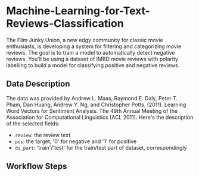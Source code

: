 # Machine-Learning-for-Text-Reviews-Classification

The Film Junky Union, a new edgy community for classic movie enthusiasts, is developing a system for filtering and categorizing movie reviews. 
The goal is to train a model to automatically detect negative reviews. 
You'll be using a dataset of IMBD movie reviews with polarity labelling to build a model for classifying positive and negative reviews.

## Data Description
The data was provided by Andrew L. Maas, Raymond E. Daly, Peter T. Pham, Dan Huang, Andrew Y. Ng, and Christopher Potts. (2011). Learning Word Vectors for Sentiment Analysis. The 49th Annual Meeting of the Association for Computational Linguistics (ACL 2011).
Here's the description of the selected fields:
* `review`: the review text
* `pos`: the target, '0' for negative and '1' for positive
* `ds_part`: 'train'/'test' for the train/test part of dataset, correspondingly

## Workflow Steps
